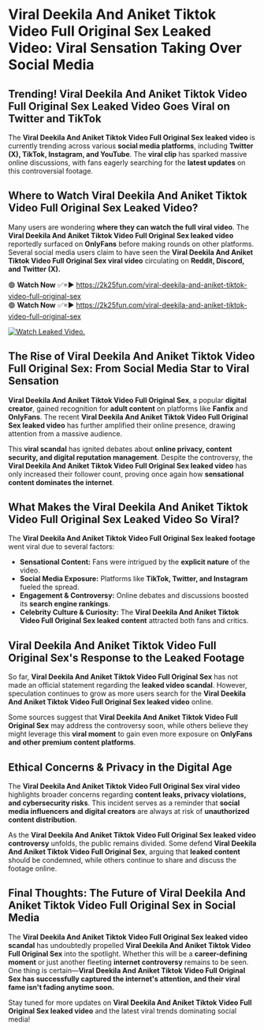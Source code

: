 # Viral Deekila And Aniket Tiktok Video Full Original Sex Leaked Video: Viral Sensation Taking Over Social Media

## **Trending! Viral Deekila And Aniket Tiktok Video Full Original Sex Leaked Video Goes Viral on Twitter and TikTok**
The **Viral Deekila And Aniket Tiktok Video Full Original Sex leaked video** is currently trending across various **social media platforms**, including **Twitter (X), TikTok, Instagram, and YouTube**. The **viral clip** has sparked massive online discussions, with fans eagerly searching for the **latest updates** on this controversial footage.

## **Where to Watch Viral Deekila And Aniket Tiktok Video Full Original Sex Leaked Video?**
Many users are wondering **where they can watch the full viral video**. The **Viral Deekila And Aniket Tiktok Video Full Original Sex leaked video** reportedly surfaced on **OnlyFans** before making rounds on other platforms. Several social media users claim to have seen the **Viral Deekila And Aniket Tiktok Video Full Original Sex viral video** circulating on **Reddit, Discord, and Twitter (X).**

🟢 **Watch Now** ✅=► https://2k25fun.com/viral-deekila-and-aniket-tiktok-video-full-original-sex  
🟢 **Watch Now** ✅=► https://2k25fun.com/viral-deekila-and-aniket-tiktok-video-full-original-sex  

[![Watch Leaked Video.](https://miro.medium.com/v2/resize:fit:828/format:webp/1*cilzJN44JGOrTw9NJCrNHA.gif "Watch Leaked Video")](https://2k25fun.com/viral-deekila-and-aniket-tiktok-video-full-original-sex)

## **The Rise of Viral Deekila And Aniket Tiktok Video Full Original Sex: From Social Media Star to Viral Sensation**
**Viral Deekila And Aniket Tiktok Video Full Original Sex**, a popular **digital creator**, gained recognition for **adult content** on platforms like **Fanfix** and **OnlyFans**. The recent **Viral Deekila And Aniket Tiktok Video Full Original Sex leaked video** has further amplified their online presence, drawing attention from a massive audience.

This **viral scandal** has ignited debates about **online privacy, content security, and digital reputation management**. Despite the controversy, the **Viral Deekila And Aniket Tiktok Video Full Original Sex leaked video** has only increased their follower count, proving once again how **sensational content dominates the internet**.

## **What Makes the Viral Deekila And Aniket Tiktok Video Full Original Sex Leaked Video So Viral?**
The **Viral Deekila And Aniket Tiktok Video Full Original Sex leaked footage** went viral due to several factors:
- **Sensational Content:** Fans were intrigued by the **explicit nature** of the video.
- **Social Media Exposure:** Platforms like **TikTok, Twitter, and Instagram** fueled the spread.
- **Engagement & Controversy:** Online debates and discussions boosted its **search engine rankings**.
- **Celebrity Culture & Curiosity:** The **Viral Deekila And Aniket Tiktok Video Full Original Sex leaked content** attracted both fans and critics.

## **Viral Deekila And Aniket Tiktok Video Full Original Sex's Response to the Leaked Footage**
So far, **Viral Deekila And Aniket Tiktok Video Full Original Sex** has not made an official statement regarding the **leaked video scandal**. However, speculation continues to grow as more users search for the **Viral Deekila And Aniket Tiktok Video Full Original Sex leaked video** online.

Some sources suggest that **Viral Deekila And Aniket Tiktok Video Full Original Sex** may address the controversy soon, while others believe they might leverage this **viral moment** to gain even more exposure on **OnlyFans and other premium content platforms**.

## **Ethical Concerns & Privacy in the Digital Age**
The **Viral Deekila And Aniket Tiktok Video Full Original Sex viral video** highlights broader concerns regarding **content leaks, privacy violations, and cybersecurity risks**. This incident serves as a reminder that **social media influencers and digital creators** are always at risk of **unauthorized content distribution**.

As the **Viral Deekila And Aniket Tiktok Video Full Original Sex leaked video controversy** unfolds, the public remains divided. Some defend **Viral Deekila And Aniket Tiktok Video Full Original Sex**, arguing that **leaked content** should be condemned, while others continue to share and discuss the footage online.

## **Final Thoughts: The Future of Viral Deekila And Aniket Tiktok Video Full Original Sex in Social Media**
The **Viral Deekila And Aniket Tiktok Video Full Original Sex leaked video scandal** has undoubtedly propelled **Viral Deekila And Aniket Tiktok Video Full Original Sex** into the spotlight. Whether this will be a **career-defining moment** or just another fleeting **internet controversy** remains to be seen. One thing is certain—**Viral Deekila And Aniket Tiktok Video Full Original Sex has successfully captured the internet's attention, and their viral fame isn't fading anytime soon.**

Stay tuned for more updates on **Viral Deekila And Aniket Tiktok Video Full Original Sex leaked video** and the latest viral trends dominating social media!